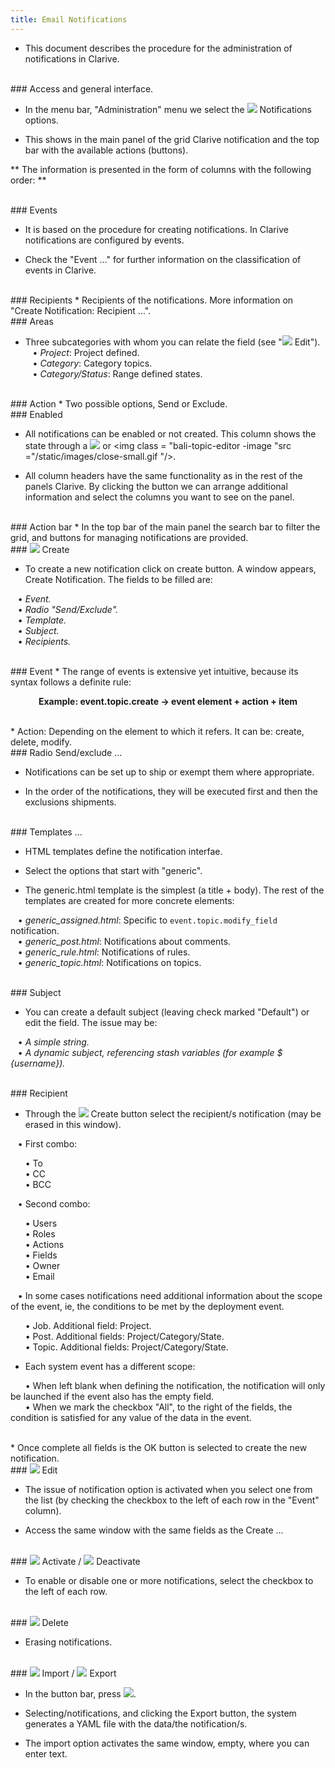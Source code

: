 ```yaml
---
title: Email Notifications
---
```


* This document describes the procedure for the administration of 
notifications in Clarive.

<br />
### Access and general interface.

* In the menu bar, "Administration" menu we select the 
<img class = "bali-topic-editor-image" src = "/static/images/icons/email.png" /> Notifications options. 

* This shows in the main panel of the grid Clarive notification and the top bar with the available actions (buttons).

** The information is presented in the form of columns with the following order: **

<br />
### Events

* It is based on the procedure for creating notifications. In Clarive notifications are configured by events. 

* Check the "Event ..." for further information on the classification of events in Clarive.

<br />
### Recipients
* Recipients of the notifications. More information on "Create Notification: Recipient ...".

<br />
### Areas

* Three subcategories with whom you can relate the field (see "<img src ="/static/images/icons/edit.gif "/> Edit"). <br />
    &nbsp; &nbsp;• *Project*: Project defined.<br />
    &nbsp; &nbsp;• *Category*: Category topics. <br />
    &nbsp; &nbsp;• *Category/Status*: Range defined states.

<br />
### Action
* Two possible options, Send or Exclude.

<br />
### Enabled

* All notifications can be enabled or not created. This column shows the state through a <img class = "bali-topic-editor-image" src = "/static/images/drop-yes.gif" /> or <img class = "bali-topic-editor -image "src ="/static/images/close-small.gif "/>.


* All column headers have the same functionality as in the rest of the panels Clarive. By clicking the button we can arrange additional information and select the columns you want to see on the panel.

<br />
### Action bar
* In the top bar of the main panel the search bar to filter the grid, and buttons for managing notifications are provided.

<br />
### <img src = "/static/images/icons/add.gif" /> Create

* To create a new notification click on create button. A window appears, Create Notification. The fields to be filled are: <br />

&nbsp; &nbsp;• *Event.* <br />
&nbsp; &nbsp;• *Radio "Send/Exclude".* <br />
&nbsp; &nbsp;• *Template.* <br />
&nbsp; &nbsp;• *Subject.* <br />
&nbsp; &nbsp;• *Recipients.* <br />

<br />
### Event
* The range of events is extensive yet intuitive, because its syntax follows a definite rule:

<p style = "text-align: center; font-weight: bold"> Example: event.topic.create → event element + action + item</p>

<!--- [comment]: <> &nbsp; &nbsp;&nbsp; &nbsp; • ** ** : Ask Doc "events Clarive map" for a detailed description. Summarized below:   
<br />
- auth: authentication system.
- file: file.
- job: jobs.
- post: comments.
- repository: events.
- rule: rules.
- topic: topics.
- user: Comments (creation only).
- ws: web services.

-->
<br />
* Action: Depending on the element to which it refers. It can be: create, delete, modify.

<br />
### Radio Send/exclude ...

* Notifications can be set up to ship or exempt them where appropriate.

* In the order of the notifications, they will be executed first and then the exclusions shipments.

<br />
### Templates ...

* HTML templates define the notification interfae. 

* Select the options that start with "generic". 

* The generic.html template is the simplest (a title + body).
The rest of the templates are created for more concrete elements: <br />

&nbsp; &nbsp;• *generic_assigned.html*: Specific to `event.topic.modify_field` notification. <br />
&nbsp; &nbsp;• *generic_post.html*: Notifications about comments. <br />
&nbsp; &nbsp;• *generic_rule.html*: Notifications of rules. <br />
&nbsp; &nbsp;• *generic_topic.html*: Notifications on topics. 

<br />
### Subject

* You can create a default subject (leaving check marked "Default") or edit the field. The issue may be: <br />

&nbsp; &nbsp;• *A simple string.* <br />
&nbsp; &nbsp;• *A dynamic subject, referencing stash variables (for example $ {username}).*

<br />
### Recipient

* Through the <img src = "/static/images/icons/add.gif" /> Create button select the recipient/s notification (may be erased in this window).

&nbsp; &nbsp;• First combo: <br />

&nbsp;&nbsp;&nbsp;&nbsp;&nbsp;&nbsp;• To <br />
&nbsp;&nbsp;&nbsp;&nbsp;&nbsp;&nbsp;• CC <br />
&nbsp;&nbsp;&nbsp;&nbsp;&nbsp;&nbsp;• BCC <br />

&nbsp; &nbsp;• Second combo: <br />

&nbsp;&nbsp;&nbsp;&nbsp;&nbsp;&nbsp;• Users <br />
&nbsp;&nbsp;&nbsp;&nbsp;&nbsp;&nbsp;• Roles <br />
&nbsp;&nbsp;&nbsp;&nbsp;&nbsp;&nbsp;• Actions <br />
&nbsp;&nbsp;&nbsp;&nbsp;&nbsp;&nbsp;• Fields <br />
&nbsp;&nbsp;&nbsp;&nbsp;&nbsp;&nbsp;• Owner <br />
&nbsp;&nbsp;&nbsp;&nbsp;&nbsp;&nbsp;• Email <br />

&nbsp; &nbsp;• In some cases notifications need additional information about the scope of the event, ie, the conditions to be met by the deployment event. <br />

&nbsp;&nbsp;&nbsp;&nbsp;&nbsp;&nbsp;• Job. Additional field: Project. <br />
&nbsp;&nbsp;&nbsp;&nbsp;&nbsp;&nbsp;• Post. Additional fields: Project/Category/State. <br />
&nbsp;&nbsp;&nbsp;&nbsp;&nbsp;&nbsp;• Topic. Additional fields: Project/Category/State.

* Each system event has a different scope:

&nbsp;&nbsp;&nbsp;&nbsp;&nbsp;&nbsp;• When left blank when defining the notification, the notification will only be launched if the event also has the empty field. <br />
&nbsp;&nbsp;&nbsp;&nbsp;&nbsp;&nbsp;• When we mark the checkbox "All", to the right of the fields, the condition is satisfied for any value of the data in the event.

<br />
* Once complete all fields is the OK button is selected to create the new notification.

<br />
### <img src = "/static/images/icons/edit.gif" /> Edit

* The issue of notification option is activated when you select one from the list (by checking the checkbox to the left of each row in the "Event" column).

* Access the same window with the same fields as the Create ...

<br />
### <img src = "/static/images/icons/start.png" /> Activate / <img src = "/static/images/icons/stop.png" /> Deactivate

* To enable or disable one or more notifications, select the checkbox to the left of each row.

<br />
### <img src = "/static/images/icons/delete_.png" /> Delete

* Erasing notifications.

<br />
### <img src = "/static/images/icons/import.png" /> Import / <img src = "/static/images/icons/export.png" /> Export

* In the button bar, press <img src = "/static/images/icons/wrench.png" />.

* Selecting/notifications, and clicking the Export button, the system generates a YAML file with the data/the notification/s.

* The import option activates the same window, empty, where you can enter text.

